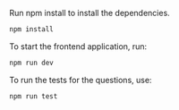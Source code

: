 Run npm install to install the dependencies.

```bash
npm install
```

To start the frontend application, run:

```bash
npm run dev
```

To run the tests for the questions, use:

```bash
npm run test
```